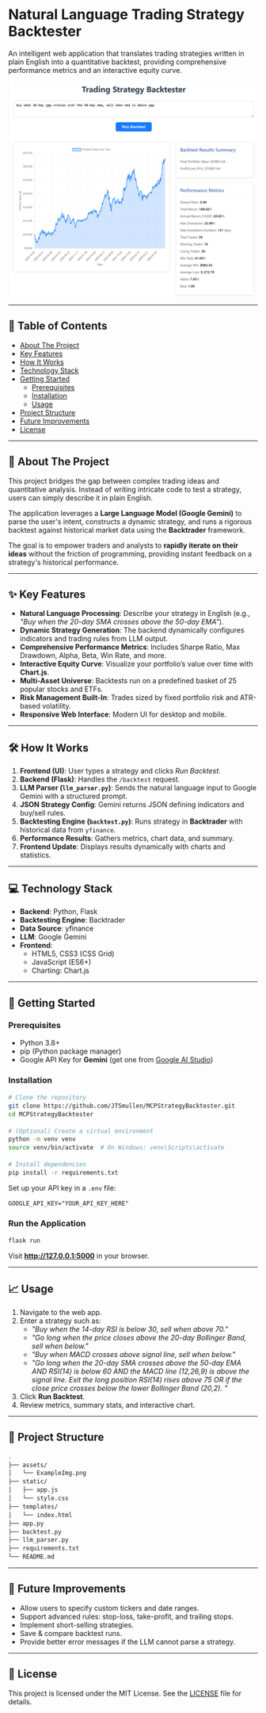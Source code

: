 # Natural Language Trading Strategy Backtester

An intelligent web application that translates trading strategies written in plain English into a quantitative backtest, providing comprehensive performance metrics and an interactive equity curve.

![Application Screenshot](assets/ExampleImg.png)

---

## 📖 Table of Contents
- [About The Project](#-about-the-project)
- [Key Features](#-key-features)
- [How It Works](#-how-it-works)
- [Technology Stack](#-technology-stack)
- [Getting Started](#-getting-started)
  - [Prerequisites](#prerequisites)
  - [Installation](#installation)
  - [Usage](#usage)
- [Project Structure](#-project-structure)
- [Future Improvements](#-future-improvements)
- [License](#-license)

---

## 🌟 About The Project
This project bridges the gap between complex trading ideas and quantitative analysis. Instead of writing intricate code to test a strategy, users can simply describe it in plain English.  

The application leverages a **Large Language Model (Google Gemini)** to parse the user's intent, constructs a dynamic strategy, and runs a rigorous backtest against historical market data using the **Backtrader** framework.  

The goal is to empower traders and analysts to **rapidly iterate on their ideas** without the friction of programming, providing instant feedback on a strategy's historical performance.

---

## ✨ Key Features
- **Natural Language Processing**: Describe your strategy in English (e.g., *"Buy when the 20-day SMA crosses above the 50-day EMA"*).  
- **Dynamic Strategy Generation**: The backend dynamically configures indicators and trading rules from LLM output.  
- **Comprehensive Performance Metrics**: Includes Sharpe Ratio, Max Drawdown, Alpha, Beta, Win Rate, and more.  
- **Interactive Equity Curve**: Visualize your portfolio’s value over time with **Chart.js**.  
- **Multi-Asset Universe**: Backtests run on a predefined basket of 25 popular stocks and ETFs.  
- **Risk Management Built-In**: Trades sized by fixed portfolio risk and ATR-based volatility.  
- **Responsive Web Interface**: Modern UI for desktop and mobile.  

---

## 🛠️ How It Works
1. **Frontend (UI)**: User types a strategy and clicks *Run Backtest*.  
2. **Backend (Flask)**: Handles the `/backtest` request.  
3. **LLM Parser (`llm_parser.py`)**: Sends the natural language input to Google Gemini with a structured prompt.  
4. **JSON Strategy Config**: Gemini returns JSON defining indicators and buy/sell rules.  
5. **Backtesting Engine (`backtest.py`)**: Runs strategy in **Backtrader** with historical data from `yfinance`.  
6. **Performance Results**: Gathers metrics, chart data, and summary.  
7. **Frontend Update**: Displays results dynamically with charts and statistics.  

---

## 💻 Technology Stack
- **Backend**: Python, Flask  
- **Backtesting Engine**: Backtrader  
- **Data Source**: yfinance  
- **LLM**: Google Gemini  
- **Frontend**:  
  - HTML5, CSS3 (CSS Grid)  
  - JavaScript (ES6+)  
  - Charting: Chart.js  

---

## 🚀 Getting Started

### Prerequisites
- Python 3.8+  
- pip (Python package manager)  
- Google API Key for **Gemini** (get one from [Google AI Studio](https://makersuite.google.com/))  

### Installation
```bash
# Clone the repository
git clone https://github.com/JTSmullen/MCPStrategyBacktester.git
cd MCPStrategyBacktester

# (Optional) Create a virtual environment
python -m venv venv
source venv/bin/activate  # On Windows: venv\Scripts\activate

# Install dependencies
pip install -r requirements.txt
```

Set up your API key in a `.env` file:
```env
GOOGLE_API_KEY="YOUR_API_KEY_HERE"
```

### Run the Application
```bash
flask run
```

Visit **http://127.0.0.1:5000** in your browser.  

---

## 📈 Usage
1. Navigate to the web app.  
2. Enter a strategy such as:  
   - *"Buy when the 14-day RSI is below 30, sell when above 70."*  
   - *"Go long when the price closes above the 20-day Bollinger Band, sell when below."*  
   - *"Buy when MACD crosses above signal line, sell when below."*
   - *"Go long when the 20-day SMA crosses above the 50-day EMA AND RSI(14) is below 60 AND the MACD line (12,26,9) is above the signal line. Exit the long position RSI(14) rises above 75 OR if the close price crosses below the lower Bollinger Band (20,2). "*
3. Click **Run Backtest**.  
4. Review metrics, summary stats, and interactive chart.  

---

## 📂 Project Structure
```bash
.
├── assets/
│   └── ExampleImg.png
├── static/
│   ├── app.js
│   └── style.css
├── templates/
│   └── index.html
├── app.py
├── backtest.py
├── llm_parser.py
├── requirements.txt
└── README.md
```

---

## 🔮 Future Improvements
- Allow users to specify custom tickers and date ranges.  
- Support advanced rules: stop-loss, take-profit, and trailing stops.  
- Implement short-selling strategies.  
- Save & compare backtest runs.  
- Provide better error messages if the LLM cannot parse a strategy.  

---

## 📄 License
This project is licensed under the MIT License. See the [LICENSE](LICENSE) file for details.  
